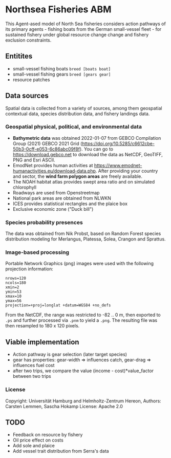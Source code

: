 <!--
SPDX-FileCopyrightText: 2022 Carsten Lemmen <carsten.lemmen@hereon.de>
SPDX-FileCopyrightText: 2022 Helmholtz-Zentrum hereon (Hereon)

SPDX-License-Identifier: CC0-1.0
-->

# Northsea Fisheries ABM

This Agent-ased model of North Sea fisheries considers action pathways of its primary agents - fishing boats from the German small-vessel fleet - for sustained fishery under global resource change change and fishery exclusion constraints.  

## Entitites

- small-vessel fishing boats `breed [boats boat]`
- small-vessel fishing gears `breed [gears gear]`
- resource patches 

## Data sources

Spatial data is collected from a variety of sources, among them geospatial contextual data, species distribution data, and fishery landings data.

### Geospatial physical, political, and environmental data

- **Bathymetric data** was obtained 2022-01-07 from GEBCO Compilation Group (2021) GEBCO 2021 Grid (https://doi.org/10.5285/c6612cbe-50b3-0cff-e053-6c86abc09f8f).  You can go to https://download.gebco.net to download the data as NetCDF, GeoTIFF, PNG and Esri ASCII.
- EmodNet provides human activities at https://www.emodnet-humanactivities.eu/download-data.php. After providing your country and sector, the **wind farm polygon areas** are freely available.
- The NOAH habitat atlas provides swept area ratio and on simulated chlorophyll
- Roadways are used from Openstreetmap
- National park areas are obtained from NLWKN
- ICES provides statistical rectangles and the plaice box
- Exclusive economic zone ("Duck bill")

### Species probability presences

The data was obtained from Nik Probst, based on Random Forest species distribution modeling for Merlangus, Platessa, Solea, Crangon and Sprattus.


### Image-based processing

Portable Network Graphics (png) images were used with the following projection information:

```
nrows=120
ncols=180
xmin=2
ymin=53
xmax=10
ymax=56
projection=+proj=longlat +datum=WGS84 +no_defs
```

From the NetCDF, the range was restricted to -82 .. 0 m, then exported to `.ps` and further processed via `.pnm` to yield a `.png`.  The resulting file was then resampled to 180 x 120 pixels.


## Viable implementation

- Action pathway is gear selection (later target species)
- gear has properties: gear-width => influences catch, gear-drag => influences fuel cost
- after two trips, we compare the value (income - cost)*value_factor between two trips

### License

Copyright: Universität Hamburg and Helmholtz-Zentrum Hereon,
Authors: Carsten Lemmen, Sascha Hokamp
License: Apache 2.0

## TODO

- Feedback on resource by fishery
- Oil price effect on costs
- Add sole and plaice
- Add vessel trait distribution from Serra's data



